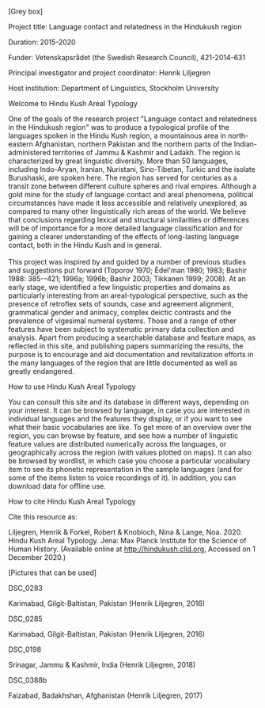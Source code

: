 \[Grey box\]

Project title: Language contact and relatedness in the Hindukush region

Duration: 2015-2020

Funder: Vetenskapsrådet (the Swedish Research Council), 421-2014-631

Principal investigator and project coordinator: Henrik Liljegren

Host institution: Department of Linguistics, Stockholm University

Welcome to Hindu Kush Areal Typology

One of the goals of the research project "Language contact and
relatedness in the Hindukush region" was to produce a typological
profile of the languages spoken in the Hindu Kush region, a mountainous
area in north-eastern Afghanistan, northern Pakistan and the northern
parts of the Indian-administered territories of Jammu & Kashmir and
Ladakh. The region is characterized by great linguistic diversity. More
than 50 languages, including Indo-Aryan, Iranian, Nuristani,
Sino-Tibetan, Turkic and the isolate Burushaski, are spoken here. The
region has served for centuries as a transit zone between different
culture spheres and rival empires. Although a gold mine for the study of
language contact and areal phenomena, political circumstances have made
it less accessible and relatively unexplored, as compared to many other
linguistically rich areas of the world. We believe that conclusions
regarding lexical and structural similarities or differences will be of
importance for a more detailed language classification and for gaining a
clearer understanding of the effects of long-lasting language contact,
both in the Hindu Kush and in general.\
\
This project was inspired by and guided by a number of previous studies
and suggestions put forward (Toporov 1970; Èdel'man 1980; 1983; Bashir
1988: 385--421; 1996a; 1996b; Bashir 2003; Tikkanen 1999; 2008). At an
early stage, we identified a few linguistic properties and domains as
particularly interesting from an areal-typological perspective, such as
the presence of retroflex sets of sounds, case and agreement alignment,
grammatical gender and animacy, complex deictic contrasts and the
prevalence of vigesimal numeral systems. Those and a range of other
features have been subject to systematic primary data collection and
analysis. Apart from producing a searchable database and feature maps,
as reflected in this site, and publishing papers summarizing the
results, the purpose is to encourage and aid documentation and
revitalization efforts in the many languages of the region that are
little documented as well as greatly endangered.

How to use Hindu Kush Areal Typology

You can consult this site and its database in different ways, depending
on your interest. It can be browsed by language, in case you are
interested in individual languages and the features they display, or if
you want to see what their basic vocabularies are like. To get more of
an overview over the region, you can browse by feature, and see how a
number of linguistic feature values are distributed numerically across
the languages, or geographically across the region (with values plotted
on maps). It can also be browsed by wordlist, in which case you choose a
particular vocabulary item to see its phonetic representation in the
sample languages (and for some of the items listen to voice recordings
of it). In addition, you can download data for offline use.

How to cite Hindu Kush Areal Typology

Cite this resource as:

Liljegren, Henrik & Forkel, Robert & Knobloch, Nina & Lange, Noa. 2020.
Hindu Kush Areal Typology. Jena: Max Planck Institute for the Science of
Human History. (Available online at <http://hindukush.clld.org>,
Accessed on 1 December 2020.)

\[Pictures that can be used\]

DSC\_0283

Karimabad, Gilgit-Baltistan, Pakistan (Henrik Liljegren, 2016)

DSC\_0285

Karimabad, Gilgit-Baltistan, Pakistan (Henrik Liljegren, 2016)

DSC\_0198

Srinagar, Jammu & Kashmir, India (Henrik Liljegren, 2018)

DSC\_0388b

Faizabad, Badakhshan, Afghanistan (Henrik Liljegren, 2017)
